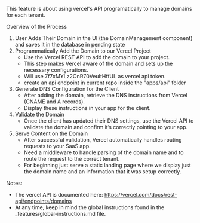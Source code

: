 This feature is about using vercel's API programatically to manage domains for each tenant.

Overview of the Process

1.	User Adds Their Domain in the UI (the DomainManagement component) and saves it in the database in pending state
2.	Programmatically Add the Domain to our Vercel Project
	- Use the Vercel REST API to add the domain to your project.
	- This step makes Vercel aware of the domain and sets up the necessary configurations.
    - Will use 7f7xMYLz2OnR70VeuItHffUL as vercel api token.
    - create an api endpoint in current repo inside the "apps/api" folder
3.	Generate DNS Configuration for the Client
	- After adding the domain, retrieve the DNS instructions from Vercel (CNAME and A records).
	- Display these instructions in your app for the client.
4.	Validate the Domain
	- Once the client has updated their DNS settings, use the Vercel API to validate the domain and confirm it’s correctly pointing to your app.
5.	Serve Content on the Domain
	- After successful validation, Vercel automatically handles routing requests to your SaaS app.
    - Need a middleware to handle parsing of the domain name and to route the request to the correct tenant.
    - For beginning just serve a static landing page where we display just the domain name and an information that it was setup correctly.

Notes:
- The vercel API is documented here: https://vercel.com/docs/rest-api/endpoints/domains
- At any time, keep in mind the global instructions found in the _features/global-instructions.md file.